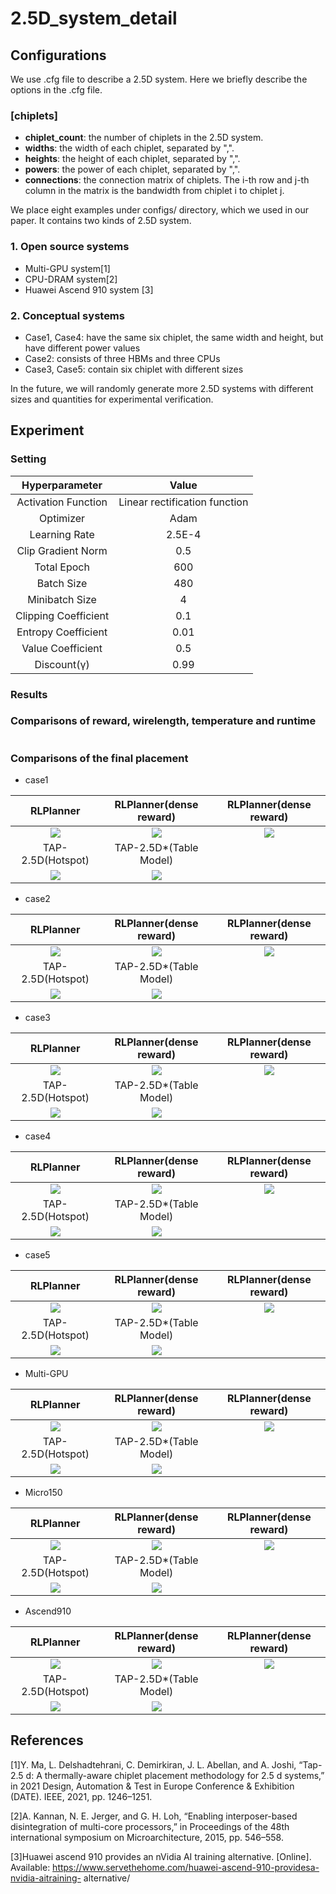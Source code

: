 # 2.5D_system_detail

## Configurations
We use .cfg file to describe a 2.5D system. Here we briefly describe the options in the .cfg file.
### [chiplets]
- **chiplet_count**: the number of chiplets in the 2.5D system.
- **widths**: the width of each chiplet, separated by ",".
- **heights**: the height of each chiplet, separated by ",".
- **powers**: the power of each chiplet, separated by ",".
- **connections**: the connection matrix of chiplets. The i-th row and j-th column in the matrix is the bandwidth from chiplet i to chiplet j.

We place eight examples under configs/ directory, which we used in our paper. It contains two kinds of 2.5D system. 

### 1. Open source systems
- Multi-GPU system[1]
- CPU-DRAM system[2]
- Huawei Ascend 910 system [3]

### 2. Conceptual systems
- Case1, Case4: have the same six chiplet, the same width and height, but have different power values
- Case2: consists of three HBMs and three CPUs
- Case3, Case5: contain six chiplet with different sizes

In the future, we will randomly generate more 2.5D systems with different sizes and quantities for experimental verification.

## Experiment
### Setting
| Hyperparameter | Value |
| :-------------------------:|:-------------------------: |
| Activation Function | Linear rectification function|
| Optimizer           | Adam |
| Learning Rate       | 2.5E-4 |
| Clip Gradient Norm  | 0.5 |
| Total Epoch         | 600 |
| Batch Size          | 480 |
| Minibatch Size      | 4   |
| Clipping Coefficient| 0.1 |
| Entropy Coefficient | 0.01|
| Value Coefficient   | 0.5 |
| Discount(γ)         | 0.99|
      

### Results
### Comparisons of reward, wirelength, temperature and runtime
![]()

### Comparisons of the final placement
- case1

| RLPlanner | RLPlanner(dense reward)  |RLPlanner(dense reward)|
| :-------------------------:|:-------------------------: |:-------------------------: |
| ![](https://github.com/weiweihook/2.5D-system-detail/blob/main/results/cnn/case1.png) | ![](https://github.com/weiweihook/2.5D-system-detail/blob/main/results/dense/case1.png)  | ![](https://github.com/weiweihook/2.5D-system-detail/blob/main/results/rnd/case1.png)|
| TAP-2.5D(Hotspot) | TAP-2.5D*(Table Model) | |
| ![](https://github.com/weiweihook/2.5D-system-detail/blob/main/results/tap1/case1.png) | ![](https://github.com/weiweihook/2.5D-system-detail/blob/main/results/tap2/case1.png) | |

- case2

| RLPlanner | RLPlanner(dense reward)  |RLPlanner(dense reward)|
| :-------------------------:|:-------------------------: |:-------------------------: |
| ![](https://github.com/weiweihook/2.5D-system-detail/blob/main/results/cnn/case2.png) | ![](https://github.com/weiweihook/2.5D-system-detail/blob/main/results/dense/case2.png)  | ![](https://github.com/weiweihook/2.5D-system-detail/blob/main/results/rnd/case2.png)|
| TAP-2.5D(Hotspot) | TAP-2.5D*(Table Model) | |
| ![](https://github.com/weiweihook/2.5D-system-detail/blob/main/results/tap1/case2.png) | ![](https://github.com/weiweihook/2.5D-system-detail/blob/main/results/tap2/case2.png) | |

- case3

| RLPlanner | RLPlanner(dense reward)  |RLPlanner(dense reward)|
| :-------------------------:|:-------------------------: |:-------------------------: |
| ![](https://github.com/weiweihook/2.5D-system-detail/blob/main/results/cnn/case3.png) | ![](https://github.com/weiweihook/2.5D-system-detail/blob/main/results/dense/case3.png)  | ![](https://github.com/weiweihook/2.5D-system-detail/blob/main/results/rnd/case3.png)|
| TAP-2.5D(Hotspot) | TAP-2.5D*(Table Model) | |
| ![](https://github.com/weiweihook/2.5D-system-detail/blob/main/results/tap1/case3.png) | ![](https://github.com/weiweihook/2.5D-system-detail/blob/main/results/tap2/case3.png) | |

- case4

| RLPlanner | RLPlanner(dense reward)  |RLPlanner(dense reward)|
| :-------------------------:|:-------------------------: |:-------------------------: |
| ![](https://github.com/weiweihook/2.5D-system-detail/blob/main/results/cnn/case4.png) | ![](https://github.com/weiweihook/2.5D-system-detail/blob/main/results/dense/case4.png)  | ![](https://github.com/weiweihook/2.5D-system-detail/blob/main/results/rnd/case4.png)|
| TAP-2.5D(Hotspot) | TAP-2.5D*(Table Model) | |
| ![](https://github.com/weiweihook/2.5D-system-detail/blob/main/results/tap1/case4.png) | ![](https://github.com/weiweihook/2.5D-system-detail/blob/main/results/tap2/case4.png) | |

- case5

| RLPlanner | RLPlanner(dense reward)  |RLPlanner(dense reward)|
| :-------------------------:|:-------------------------: |:-------------------------: |
| ![](https://github.com/weiweihook/2.5D-system-detail/blob/main/results/cnn/case5.png) | ![](https://github.com/weiweihook/2.5D-system-detail/blob/main/results/dense/case5.png)  | ![](https://github.com/weiweihook/2.5D-system-detail/blob/main/results/rnd/case5.png)|
| TAP-2.5D(Hotspot) | TAP-2.5D*(Table Model) | |
| ![](https://github.com/weiweihook/2.5D-system-detail/blob/main/results/tap1/case5.png) | ![](https://github.com/weiweihook/2.5D-system-detail/blob/main/results/tap2/case5.png) | |

- Multi-GPU

| RLPlanner | RLPlanner(dense reward)  |RLPlanner(dense reward)|
| :-------------------------:|:-------------------------: |:-------------------------: |
| ![](https://github.com/weiweihook/2.5D-system-detail/blob/main/results/cnn/case1.png) | ![](https://github.com/weiweihook/2.5D-system-detail/blob/main/results/dense/case1.png)  | ![](https://github.com/weiweihook/2.5D-system-detail/blob/main/results/rnd/case1.png)|
| TAP-2.5D(Hotspot) | TAP-2.5D*(Table Model) | |
| ![](https://github.com/weiweihook/2.5D-system-detail/blob/main/results/tap1/case1.png) | ![](https://github.com/weiweihook/2.5D-system-detail/blob/main/results/tap2/case1.png) | |

- Micro150

| RLPlanner | RLPlanner(dense reward)  |RLPlanner(dense reward)|
| :-------------------------:|:-------------------------: |:-------------------------: |
| ![](https://github.com/weiweihook/2.5D-system-detail/blob/main/results/cnn/case8.png) | ![](https://github.com/weiweihook/2.5D-system-detail/blob/main/results/dense/case8.png)  | ![](https://github.com/weiweihook/2.5D-system-detail/blob/main/results/rnd/case8.png)|
| TAP-2.5D(Hotspot) | TAP-2.5D*(Table Model) | |
| ![](https://github.com/weiweihook/2.5D-system-detail/blob/main/results/tap1/case8.png) | ![](https://github.com/weiweihook/2.5D-system-detail/blob/main/results/tap2/case8.png) | |

- Ascend910

| RLPlanner | RLPlanner(dense reward)  |RLPlanner(dense reward)|
| :-------------------------:|:-------------------------: |:-------------------------: |
| ![](https://github.com/weiweihook/2.5D-system-detail/blob/main/results/cnn/case6.png) | ![](https://github.com/weiweihook/2.5D-system-detail/blob/main/results/dense/case6.png)  | ![](https://github.com/weiweihook/2.5D-system-detail/blob/main/results/rnd/case6.png)|
| TAP-2.5D(Hotspot) | TAP-2.5D*(Table Model) | |
| ![](https://github.com/weiweihook/2.5D-system-detail/blob/main/results/tap1/case6.png) | ![](https://github.com/weiweihook/2.5D-system-detail/blob/main/results/tap2/case6.png) | |

## References
[1]Y. Ma, L. Delshadtehrani, C. Demirkiran, J. L. Abellan, and A. Joshi, “Tap-2.5 d: A thermally-aware chiplet placement methodology for 2.5 d systems,” in 2021 Design, Automation & Test in Europe Conference & Exhibition (DATE). IEEE, 2021, pp. 1246–1251.

[2]A. Kannan, N. E. Jerger, and G. H. Loh, “Enabling interposer-based disintegration of multi-core processors,” in Proceedings of the 48th international symposium on Microarchitecture, 2015, pp. 546–558.

[3]Huawei ascend 910 provides an nVidia AI training alternative. [Online]. Available: https://www.servethehome.com/huawei-ascend-910-providesa-nvidia-aitraining- alternative/
